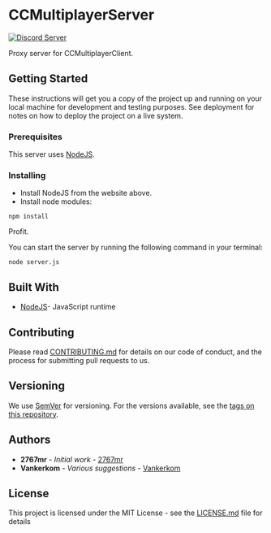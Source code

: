 # CCMultiplayerServer

[![Discord Server](https://img.shields.io/discord/382339402338402315.svg?label=Discord%20Server)](https://discord.gg/SJmMZKy)

Proxy server for CCMultiplayerClient.

## Getting Started

These instructions will get you a copy of the project up and running on your local machine for development and testing purposes. See deployment for notes on how to deploy the project on a live system.

### Prerequisites

This server uses [NodeJS](https://nodejs.org/en/download/).

### Installing

- Install NodeJS from the website above.
- Install node modules:

```
npm install
```

Profit.

You can start the server by running the following command in your terminal:

```
node server.js
```

## Built With

* [NodeJS](https://nodejs.org/en/docs/)- JavaScript runtime

## Contributing

Please read [CONTRIBUTING.md](https://gist.github.com/PurpleBooth/b24679402957c63ec426) for details on our code of conduct, and the process for submitting pull requests to us.

## Versioning

We use [SemVer](http://semver.org/) for versioning. For the versions available, see the [tags on this repository](https://github.com/CCDirectLink/CCMultiplayerServer/tags). 

## Authors

* **2767mr** - *Initial work* - [2767mr](https://github.com/2767mr)
* **Vankerkom** - *Various suggestions* - [Vankerkom](https://github.com/Vankerkom)

## License

This project is licensed under the MIT License - see the [LICENSE.md](LICENSE.md) file for details
